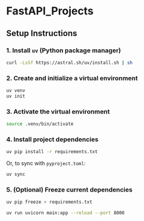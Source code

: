 # FastAPI_Projects

## Setup Instructions

### 1. Install `uv` (Python package manager)

```bash
curl -LsSf https://astral.sh/uv/install.sh | sh
```

### 2. Create and initialize a virtual environment

```bash
uv venv
uv init
```

### 3. Activate the virtual environment

```bash
source .venv/bin/activate
```

### 4. Install project dependencies

```bash
uv pip install -r requirements.txt
```

Or, to sync with `pyproject.toml`:

```bash
uv sync
```

### 5. (Optional) Freeze current dependencies

```bash
uv pip freeze > requirements.txt
```

```bash
uv run uvicorn main:app --reload --port 8000
```
